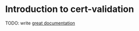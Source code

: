 # Introduction to cert-validation

TODO: write [great documentation](http://jacobian.org/writing/what-to-write/)
